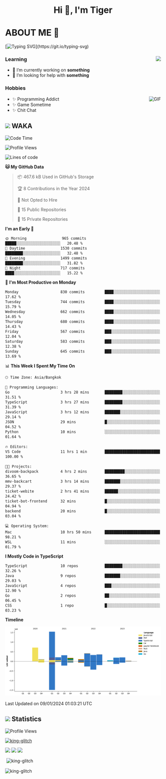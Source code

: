 <h1 align="center">Hi 👋, I'm Tiger</h1>




# ABOUT ME 💬

[![Typing SVG](https://readme-typing-svg.herokuapp.com?color=22F771&vCenter=true&lines=A+perssionate+developer+from+nowhere.)](https://git.io/typing-svg)

<div>
 <img align="right" src="https://spotify-github-profile.vercel.app/api/view?uid=12129734423&cover_image=false&theme=default&bar_color=22d016&bar_color_cover=true" />
 <h3>Learning</h3>
 
 <ul>
  <li>🔭 I’m currently working on <b>something</b></li>
  <li>🤝 I’m looking for help with <b>something</b></li>
 </ul>
 
</div>
<div>
 <h3>Hobbies</h3>
 <img align="right" height="475px"  alt="GIF" src="https://i.pinimg.com/originals/1f/b7/db/1fb7dbee557e5ed509f7517da8a84d58.gif" />
 <ul>
  <li>✨ Programming Addict</li>
  <li>✨ Game Sometime</li>
  <li>✨ Chit Chat</li>
 </ul>
 
</div>



## <img height="40" src="https://raw.githubusercontent.com/innng/innng/master/assets/kyubey.gif"/> WAKA

<!--START_SECTION:waka-->
![Code Time](http://img.shields.io/badge/Code%20Time-1%2C748%20hrs%2042%20mins-blue)

![Profile Views](http://img.shields.io/badge/Profile%20Views-0-blue)

![Lines of code](https://img.shields.io/badge/From%20Hello%20World%20I%27ve%20Written-4.7%20million%20lines%20of%20code-blue)

**🐱 My GitHub Data** 

> 📦 467.6 kB Used in GitHub's Storage 
 > 
> 🏆 8 Contributions in the Year 2024
 > 
> 🚫 Not Opted to Hire
 > 
> 📜 15 Public Repositories 
 > 
> 🔑 15 Private Repositories 
 > 
**I'm an Early 🐤** 

```text
🌞 Morning                965 commits         █████░░░░░░░░░░░░░░░░░░░░   20.48 % 
🌆 Daytime                1530 commits        ████████░░░░░░░░░░░░░░░░░   32.48 % 
🌃 Evening                1499 commits        ████████░░░░░░░░░░░░░░░░░   31.82 % 
🌙 Night                  717 commits         ████░░░░░░░░░░░░░░░░░░░░░   15.22 % 
```
📅 **I'm Most Productive on Monday** 

```text
Monday                   830 commits         ████░░░░░░░░░░░░░░░░░░░░░   17.62 % 
Tuesday                  744 commits         ████░░░░░░░░░░░░░░░░░░░░░   15.79 % 
Wednesday                662 commits         ████░░░░░░░░░░░░░░░░░░░░░   14.05 % 
Thursday                 680 commits         ████░░░░░░░░░░░░░░░░░░░░░   14.43 % 
Friday                   567 commits         ███░░░░░░░░░░░░░░░░░░░░░░   12.04 % 
Saturday                 583 commits         ███░░░░░░░░░░░░░░░░░░░░░░   12.38 % 
Sunday                   645 commits         ███░░░░░░░░░░░░░░░░░░░░░░   13.69 % 
```


📊 **This Week I Spent My Time On** 

```text
🕑︎ Time Zone: Asia/Bangkok

💬 Programming Languages: 
Go                       3 hrs 28 mins       ████████░░░░░░░░░░░░░░░░░   31.51 % 
TypeScript               3 hrs 27 mins       ████████░░░░░░░░░░░░░░░░░   31.39 % 
JavaScript               3 hrs 12 mins       ███████░░░░░░░░░░░░░░░░░░   29.14 % 
JSON                     29 mins             █░░░░░░░░░░░░░░░░░░░░░░░░   04.52 % 
Python                   10 mins             ░░░░░░░░░░░░░░░░░░░░░░░░░   01.64 % 

🔥 Editors: 
VS Code                  11 hrs 1 min        █████████████████████████   100.00 % 

🐱‍💻 Projects: 
divoom-backpack          4 hrs 2 mins        █████████░░░░░░░░░░░░░░░░   36.65 % 
mmv-backcart             3 hrs 14 mins       ███████░░░░░░░░░░░░░░░░░░   29.37 % 
ticket-webite            2 hrs 41 mins       ██████░░░░░░░░░░░░░░░░░░░   24.42 % 
ticket-bot-frontend      32 mins             █░░░░░░░░░░░░░░░░░░░░░░░░   04.94 % 
backend                  20 mins             █░░░░░░░░░░░░░░░░░░░░░░░░   03.04 % 

💻 Operating System: 
Mac                      10 hrs 50 mins      █████████████████████████   98.21 % 
WSL                      11 mins             ░░░░░░░░░░░░░░░░░░░░░░░░░   01.79 % 
```

**I Mostly Code in TypeScript** 

```text
TypeScript               10 repos            ████████░░░░░░░░░░░░░░░░░   32.26 % 
Java                     9 repos             ███████░░░░░░░░░░░░░░░░░░   29.03 % 
JavaScript               4 repos             ███░░░░░░░░░░░░░░░░░░░░░░   12.90 % 
Go                       2 repos             ██░░░░░░░░░░░░░░░░░░░░░░░   06.45 % 
CSS                      1 repo              █░░░░░░░░░░░░░░░░░░░░░░░░   03.23 % 
```



**Timeline**

![Lines of Code chart](https://raw.githubusercontent.com/king-glitch/king-glitch/main/assets/bar_graph.png)


 Last Updated on 09/01/2024 01:03:21 UTC
<!--END_SECTION:waka-->
## <img height="40" src="https://raw.githubusercontent.com/innng/innng/master/assets/kyubey.gif"/> Statistics
![Profile Views](https://komarev.com/ghpvc/?username=king-glitch)  

<p align="left"> 
 <a href="https://github.com/ryo-ma/github-profile-trophy">
  <img src="https://github-profile-trophy.vercel.app/?username=king-glitch&theme=dracula" alt="king-glitch" />
 </a> </p>

![](https://github-profile-summary-cards.vercel.app/api/cards/profile-details?username=king-glitch&theme=dracula)
![](https://github-profile-summary-cards.vercel.app/api/cards/stats?username=king-glitch&theme=dracula) 
![](https://github-profile-summary-cards.vercel.app/api/cards/productive-time?username=king-glitch&theme=dracula)


<p>&nbsp;<img align="center" src="https://github-readme-stats.vercel.app/api?username=king-glitch&theme=dracula" alt="king-glitch" /></p>

<p><img align="center" src="https://github-readme-streak-stats.herokuapp.com/?user=king-glitch&theme=dracula" alt="king-glitch" /></p>
